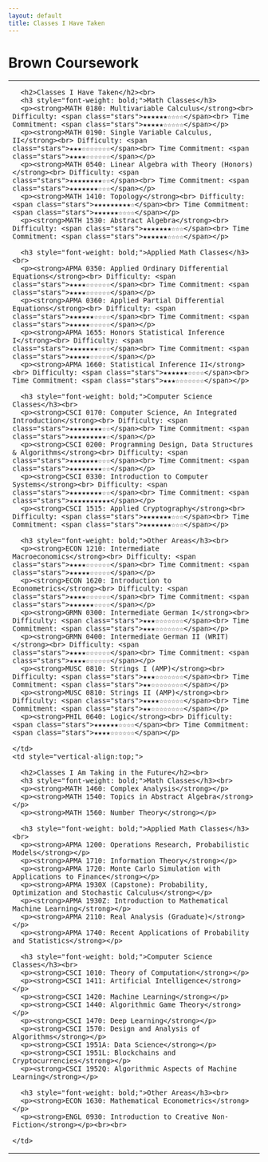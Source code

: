 ```yaml
---
layout: default
title: Classes I Have Taken
---
```


# Brown Coursework 

<table style="width:100%;">
  <tr>
    <td style="vertical-align:top;">

      <h2>Classes I Have Taken</h2><br>
      <h3 style="font-weight: bold;">Math Classes</h3> 
      <p><strong>MATH 0180: Multivariable Calculus</strong><br> Difficulty: <span class="stars">★★★★★★☆☆☆☆</span><br> Time Commitment: <span class="stars">★★★★★☆☆☆☆☆</span></p>
      <p><strong>MATH 0190: Single Variable Calculus, II</strong><br> Difficulty: <span class="stars">★★★☆☆☆☆☆☆☆</span><br> Time Commitment: <span class="stars">★★★★☆☆☆☆☆☆</span></p>
      <p><strong>MATH 0540: Linear Algebra with Theory (Honors)</strong><br> Difficulty: <span class="stars">★★★★★★★★☆☆</span><br> Time Commitment: <span class="stars">★★★★★★★☆☆☆</span></p>
      <p><strong>MATH 1410: Topology</strong><br> Difficulty: <span class="stars">★★★★★★★★★☆</span><br> Time Commitment: <span class="stars">★★★★★★☆☆☆☆</span></p>
      <p><strong>MATH 1530: Abstract Algebra</strong><br> Difficulty: <span class="stars">★★★★★★★☆☆☆</span><br> Time Commitment: <span class="stars">★★★★★★☆☆☆☆</span></p> 
  
      <h3 style="font-weight: bold;">Applied Math Classes</h3><br>
      <p><strong>APMA 0350: Applied Ordinary Differential Equations</strong><br> Difficulty: <span class="stars">★★★★☆☆☆☆☆☆</span><br> Time Commitment: <span class="stars">★★★★☆☆☆☆☆☆</span></p>
      <p><strong>APMA 0360: Applied Partial Differential Equations</strong><br> Difficulty: <span class="stars">★★★★★★☆☆☆☆</span><br> Time Commitment: <span class="stars">★★★★★☆☆☆☆☆</span></p>
      <p><strong>APMA 1655: Honors Statistical Inference I</strong><br> Difficulty: <span class="stars">★★★★★★★☆☆☆</span><br> Time Commitment: <span class="stars">★★★★★☆☆☆☆☆</span></p>
      <p><strong>APMA 1660: Statistical Inference II</strong><br> Difficulty: <span class="stars">★★★★★★☆☆☆☆</span><br> Time Commitment: <span class="stars">★★★☆☆☆☆☆☆☆</span></p> 
  
      <h3 style="font-weight: bold;">Computer Science Classes</h3><br> 
      <p><strong>CSCI 0170: Computer Science, An Integrated Introduction</strong><br> Difficulty: <span class="stars">★★★★★★★★☆☆</span><br> Time Commitment: <span class="stars">★★★★★★★★★☆</span></p>
      <p><strong>CSCI 0200: Programming Design, Data Structures & Algorithms</strong><br> Difficulty: <span class="stars">★★★★★★★☆☆☆</span><br> Time Commitment: <span class="stars">★★★★★★★★☆☆</span></p>
      <p><strong>CSCI 0330: Introduction to Computer Systems</strong><br> Difficulty: <span class="stars">★★★★★★★★☆☆</span><br> Time Commitment: <span class="stars">★★★★★★★★★★</span></p>
      <p><strong>CSCI 1515: Applied Cryptography</strong><br> Difficulty: <span class="stars">★★★★★★★☆☆☆</span><br> Time Commitment: <span class="stars">★★★★★★★☆☆☆</span></p> 
  
      <h3 style="font-weight: bold;">Other Areas</h3><br>
      <p><strong>ECON 1210: Intermediate Macroeconomics</strong><br> Difficulty: <span class="stars">★★★★☆☆☆☆☆☆</span><br> Time Commitment: <span class="stars">★★★★★☆☆☆☆☆</span></p>
      <p><strong>ECON 1620: Introduction to Econometrics</strong><br> Difficulty: <span class="stars">★★★★☆☆☆☆☆☆</span><br> Time Commitment: <span class="stars">★★★★★★☆☆☆☆</span></p>
      <p><strong>GRMN 0300: Intermediate German I</strong><br> Difficulty: <span class="stars">★★★☆☆☆☆☆☆☆</span><br> Time Commitment: <span class="stars">★★★☆☆☆☆☆☆☆</span></p>
      <p><strong>GRMN 0400: Intermediate German II (WRIT)</strong><br> Difficulty: <span class="stars">★★★★☆☆☆☆☆☆</span><br> Time Commitment: <span class="stars">★★★★☆☆☆☆☆☆</span></p>
      <p><strong>MUSC 0810: Strings I (AMP)</strong><br> Difficulty: <span class="stars">★★★☆☆☆☆☆☆☆</span><br> Time Commitment: <span class="stars">★★☆☆☆☆☆☆☆☆</span></p>
      <p><strong>MUSC 0810: Strings II (AMP)</strong><br> Difficulty: <span class="stars">★★★★☆☆☆☆☆☆</span><br> Time Commitment: <span class="stars">★★☆☆☆☆☆☆☆☆</span></p>
      <p><strong>PHIL 0640: Logic</strong><br> Difficulty: <span class="stars">★★★★★★☆☆☆☆</span><br> Time Commitment: <span class="stars">★★★★☆☆☆☆☆☆</span></p> 

    </td>
    <td style="vertical-align:top;">

      <h2>Classes I Am Taking in the Future</h2><br> 
      <h3 style="font-weight: bold;">Math Classes</h3><br> 
      <p><strong>MATH 1460: Complex Analysis</strong></p>
      <p><strong>MATH 1540: Topics in Abstract Algebra</strong></p>
      <p><strong>MATH 1560: Number Theory</strong></p> 
  
      <h3 style="font-weight: bold;">Applied Math Classes</h3><br> 
      <p><strong>APMA 1200: Operations Research, Probabilistic Models</strong></p>
      <p><strong>APMA 1710: Information Theory</strong></p>
      <p><strong>APMA 1720: Monte Carlo Simulation with Applications to Finance</strong></p>
      <p><strong>APMA 1930X (Capstone): Probability, Optimization and Stochastic Calculus</strong></p>
      <p><strong>APMA 1930Z: Introduction to Mathematical Machine Learning</strong></p>
      <p><strong>APMA 2110: Real Analysis (Graduate)</strong></p>
      <p><strong>APMA 1740: Recent Applications of Probability and Statistics</strong></p>
  
      <h3 style="font-weight: bold;">Computer Science Classes</h3><br> 
      <p><strong>CSCI 1010: Theory of Computation</strong></p>
      <p><strong>CSCI 1411: Artificial Intelligence</strong></p>
      <p><strong>CSCI 1420: Machine Learning</strong></p>
      <p><strong>CSCI 1440: Algorithmic Game Theory</strong></p>
      <p><strong>CSCI 1470: Deep Learning</strong></p>
      <p><strong>CSCI 1570: Design and Analysis of Algorithms</strong></p>
      <p><strong>CSCI 1951A: Data Science</strong></p>
      <p><strong>CSCI 1951L: Blockchains and Cryptocurrencies</strong></p>
      <p><strong>CSCI 1952Q: Algorithmic Aspects of Machine Learning</strong></p>
  
      <h3 style="font-weight: bold;">Other Areas</h3><br>
      <p><strong>ECON 1630: Mathematical Econometrics</strong></p>
      <p><strong>ENGL 0930: Introduction to Creative Non-Fiction</strong></p><br><br>

    </td>
  </tr>
</table>
